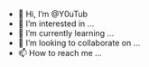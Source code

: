 - 👋 Hi, I’m @Y0uTub
- 👀 I’m interested in ...
- 🌱 I’m currently learning ...
- 💞️ I’m looking to collaborate on ...
- 📫 How to reach me ...

<!---
Y0uTub/Y0uTub is a ✨ special ✨ repository because its `README.md` (this file) appears on your GitHub profile.
You can click the Preview link to take a look at your changes.
--->
